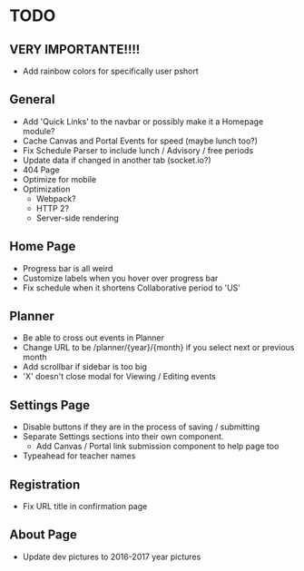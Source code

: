 # TODO

## **VERY IMPORTANTE!!!!**
- Add rainbow colors for specifically user pshort

## General
- Add 'Quick Links' to the navbar or possibly make it a Homepage module?
- Cache Canvas and Portal Events for speed (maybe lunch too?)
- Fix Schedule Parser to include lunch / Advisory / free periods
- Update data if changed in another tab (socket.io?)
- 404 Page
- Optimize for mobile
- Optimization
  - Webpack?
  - HTTP 2?
  - Server-side rendering

## Home Page
- Progress bar is all weird
- Customize labels when you hover over progress bar
- Fix schedule when it shortens Collaborative period to 'US'

## Planner
- Be able to cross out events in Planner
- Change URL to be /planner/{year}/{month} if you select next or previous month
- Add scrollbar if sidebar is too big
- 'X' doesn't close modal for Viewing / Editing events

## Settings Page
- Disable buttons if they are in the process of saving / submitting
- Separate Settings sections into their own component.
  - Add Canvas / Portal link submission component to help page too
- Typeahead for teacher names

## Registration
- Fix URL title in confirmation page

## About Page
- Update dev pictures to 2016-2017 year pictures
